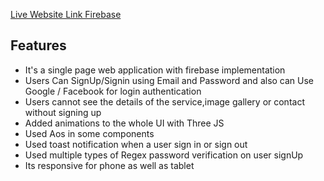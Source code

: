 



[Live Website Link Firebase](https://photoberry-events.web.app/)


##  Features

- It's a single page web application with firebase implementation
- Users Can SignUp/Signin using Email and Password and also can Use     Google / Facebook for login authentication
- Users cannot see the details of the service,image gallery or contact without signing up
- Added animations to the whole UI with Three JS
- Used Aos in some components
- Used toast notification when a user sign in or sign out
- Used multiple types of Regex password verification on user signUp 
- Its responsive for phone as well as tablet
